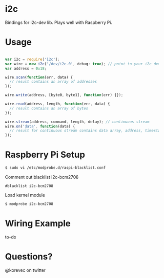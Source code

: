 # i2c

Bindings for i2c-dev lib. Plays well with Raspberry Pi.

# Usage

```javascript

var i2c = require('i2c');
var wire = new i2c('/dev/i2c-0', debug: true); // point to your i2c device, debug provides REPL interface
var address = 0x18;

wire.scan(function(err, data) {
  // result contains an array of addresses
});

wire.write(address, [byte0, byte1], function(err) {});

wire.read(address, length, function(err, data) {
  // result contains an array of bytes
});

wire.stream(address, command, length, delay); // continuous stream 
wire.on('data', function(data) {
  // result for continuous stream contains data array, address, timestamp
});
````



# Raspberry Pi Setup

````bash
$ sudo vi /etc/modprobe.d/raspi-blacklist.conf
````

Comment out blacklist i2c-bcm2708

````
#blacklist i2c-bcm2708
````

Load kernel module

````bash
$ modprobe i2c-bcm2708
````

# Wiring Example

to-do

# Questions?

@korevec on twitter
